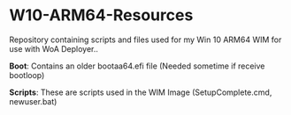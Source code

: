 # W10-ARM64-Resources
 Repository containing scripts and files used for my Win 10 ARM64 WIM for use with WoA Deployer..



**Boot**: Contains an older bootaa64.efi file (Needed sometime if receive bootloop)

**Scripts**: These are scripts used in the WIM Image (SetupComplete.cmd, newuser.bat)

